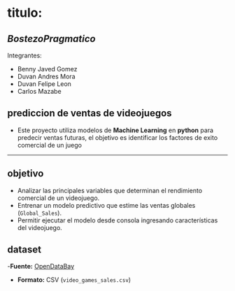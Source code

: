 # titulo:
## *BostezoPragmatico*
Integrantes:
- Benny Javed Gomez
- Duvan Andres Mora
- Duvan Felipe Leon
- Carlos Mazabe
## prediccion de ventas de videojuegos
- Este proyecto utiliza modelos de **Machine Learning** en **python** para predecir ventas futuras, el objetivo es identificar los factores de exito comercial de un juego
 ---
## objetivo
- Analizar las principales variables que determinan el rendimiento comercial de un videojuego.  
- Entrenar un modelo predictivo que estime las ventas globales (`Global_Sales`).  
- Permitir ejecutar el modelo desde consola ingresando características del videojuego.
## dataset
-**Fuente:** [OpenDataBay](https://opendatabay.com/)  
- **Formato:** CSV (`video_games_sales.csv`)
